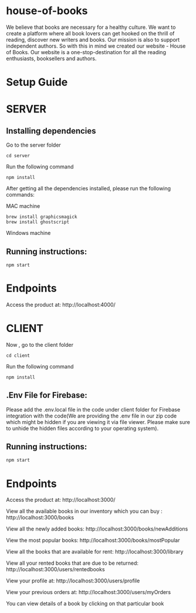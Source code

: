# house-of-books

We believe that books are necessary for a healthy culture. We want to create a platform where all book lovers can get hooked on the thrill of reading, discover new writers and books. Our mission is also to support independent authors. So with this in mind we created our website - House of Books. Our website is a one-stop-destination for all the reading enthusiasts, booksellers and authors.

# Setup Guide

# SERVER

## Installing dependencies

Go to the server folder

`cd server`

Run the following command

```
npm install
```

After getting all the dependencies installed, please run the following commands:

MAC machine

```
brew install graphicsmagick
brew install ghostscript
```

Windows machine

## Running instructions:

```
npm start
```

# Endpoints

Access the product at:
http://localhost:4000/

# CLIENT

Now , go to the client folder

`cd client`

Run the following command

```
npm install
```

## .Env File for Firebase:

Please add the .env.local file in the code under client folder for Firebase integration with the code(We are providing the .env file in our zip code which might be hidden if you are viewing it via file viewer. Please make sure to unhide the hidden files according to your operating system).

## Running instructions:

```
npm start
```

# Endpoints

Access the product at:
http://localhost:3000/

View all the available books in our inventory which you can buy :
http://localhost:3000/books

View all the newly added books:
http://localhost:3000/books/newAdditions

View the most popular books:
http://localhost:3000/books/mostPopular

View all the books that are available for rent:
http://localhost:3000/library

View all your rented books that are due to be returned:
http://localhost:3000/users/rentedbooks

View your profile at:
http://localhost:3000/users/profile

View your previous orders at:
http://localhost:3000/users/myOrders

You can view details of a book by clicking on that particular book
